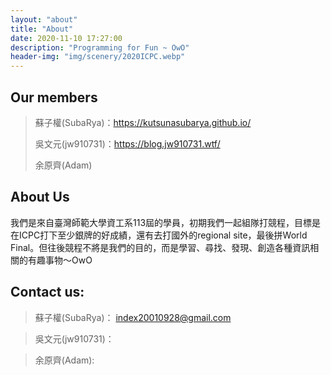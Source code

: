 ```yaml
---
layout: "about"
title: "About"
date: 2020-11-10 17:27:00
description: "Programming for Fun ~ OwO"
header-img: "img/scenery/2020ICPC.webp"
---
```


## Our members

> 蘇子權(SubaRya)：https://kutsunasubarya.github.io/
> 
> 吳文元(jw910731)：https://blog.jw910731.wtf/
> 
> 余原齊(Adam)

## About Us

我們是來自臺灣師範大學資工系113屆的學員，初期我們一起組隊打競程，目標是在ICPC打下至少銀牌的好成績，還有去打國外的regional site，最後拼World Final。但往後競程不將是我們的目的，而是學習、尋找、發現、創造各種資訊相關的有趣事物～OwO

## Contact us:

> 蘇子權(SubaRya)： index20010928@gmail.com

> 吳文元(jw910731)： 

> 余原齊(Adam): 


